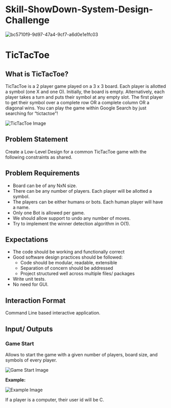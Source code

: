 # Skill-ShowDown-System-Design-Challenge


![bc5710f9-9d97-47a4-9cf7-a6d0e1e1fc03](https://github.com/shivscaler/Lecture2_Asgn2_EditorialRepo/assets/129844674/0f861d5d-e464-4a0b-992d-e5a729b9b2a0)

# TicTacToe

## What is TicTacToe?

TicTacToe is a 2 player game played on a 3 x 3 board. Each player is allotted a symbol (one X and one O). Initially, the board is empty. Alternatively, each player takes a turn and puts their symbol at any empty slot. The first player to get their symbol over a complete row OR a complete column OR a diagonal wins. You can play the game within Google Search by just searching for “tictactoe”!

![TicTacToe Image](https://github.com/shivscaler/Lecture2_Asgn2_EditorialRepo/assets/129844674/1b355805-caca-4c9a-a22f-0ee44d61dc32)


## Problem Statement
Create a Low-Level Design for a common TicTacToe game with the following constraints as shared. 

## Problem Requirements

- Board can be of any NxN size.
- There can be any number of players. Each player will be allotted a symbol.
- The players can be either humans or bots. Each human player will have a name.
- Only one Bot is allowed per game.
- We should allow support to undo any number of moves.
- Try to implement the winner detection algorithm in O(1).

## Expectations

- The code should be working and functionally correct
- Good software design practices should be followed:
  - Code should be modular, readable, extensible
  - Separation of concern should be addressed
  - Project structured well across multiple files/ packages
- Write unit tests.
- No need for GUI.

## Interaction Format

Command Line based interactive application.

## Input/ Outputs

### Game Start

Allows to start the game with a given number of players, board size, and symbols of every player.

![Game Start Image](https://github.com/shivscaler/Lecture2_Asgn2_EditorialRepo/assets/129844674/225c613f-c026-4083-a361-633e172463f6)

**Example:**

![Example Image](https://github.com/shivscaler/Lecture2_Asgn2_EditorialRepo/assets/129844674/50ffecbc-1cc8-4309-a87f-63f5957e29ba)

If a player is a computer, their user id will be C.
